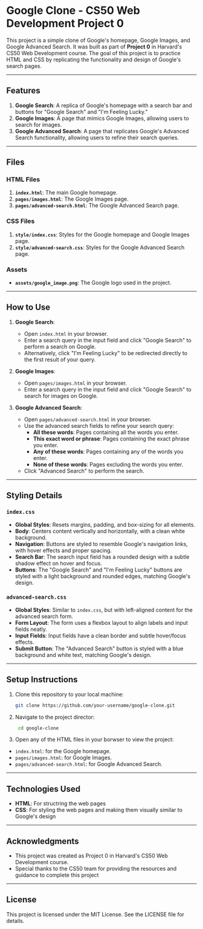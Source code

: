 # Google Clone - CS50 Web Development Project 0

This project is a simple clone of Google's homepage, Google Images, and Google Advanced Search. It was built as part of **Project 0** in Harvard's CS50 Web Development course. The goal of this project is to practice HTML and CSS by replicating the functionality and design of Google's search pages.

---

## Features

1. **Google Search**: A replica of Google's homepage with a search bar and buttons for "Google Search" and "I'm Feeling Lucky."
2. **Google Images**: A page that mimics Google Images, allowing users to search for images.
3. **Google Advanced Search**: A page that replicates Google's Advanced Search functionality, allowing users to refine their search queries.

---

## Files

### HTML Files
1. **`index.html`**: The main Google homepage.
2. **`pages/images.html`**: The Google Images page.
3. **`pages/advanced-search.html`**: The Google Advanced Search page.

### CSS Files
1. **`style/index.css`**: Styles for the Google homepage and Google Images page.
2. **`style/advanced-search.css`**: Styles for the Google Advanced Search page.

### Assets
- **`assets/google_image.png`**: The Google logo used in the project.

---

## How to Use

1. **Google Search**:
   - Open `index.html` in your browser.
   - Enter a search query in the input field and click "Google Search" to perform a search on Google.
   - Alternatively, click "I'm Feeling Lucky" to be redirected directly to the first result of your query.

2. **Google Images**:
   - Open `pages/images.html` in your browser.
   - Enter a search query in the input field and click "Google Search" to search for images on Google.

3. **Google Advanced Search**:
   - Open `pages/advanced-search.html` in your browser.
   - Use the advanced search fields to refine your search query:
     - **All these words**: Pages containing all the words you enter.
     - **This exact word or phrase**: Pages containing the exact phrase you enter.
     - **Any of these words**: Pages containing any of the words you enter.
     - **None of these words**: Pages excluding the words you enter.
   - Click "Advanced Search" to perform the search.

---

## Styling Details

### `index.css`
- **Global Styles**: Resets margins, padding, and box-sizing for all elements.
- **Body**: Centers content vertically and horizontally, with a clean white background.
- **Navigation**: Buttons are styled to resemble Google's navigation links, with hover effects and proper spacing.
- **Search Bar**: The search input field has a rounded design with a subtle shadow effect on hover and focus.
- **Buttons**: The "Google Search" and "I'm Feeling Lucky" buttons are styled with a light background and rounded edges, matching Google's design.

### `advanced-search.css`
- **Global Styles**: Similar to `index.css`, but with left-aligned content for the advanced search form.
- **Form Layout**: The form uses a flexbox layout to align labels and input fields neatly.
- **Input Fields**: Input fields have a clean border and subtle hover/focus effects.
- **Submit Button**: The "Advanced Search" button is styled with a blue background and white text, matching Google's design.

---

## Setup Instructions

1. Clone this repository to your local machine:
   ```bash
   git clone https://github.com/your-username/google-clone.git
   ```
2. Navigate to the project director:
   ```bash
    cd google-clone
   ```
3. Open any of the HTML files in your borwser to view the project:
- `index.html`: for the Google homepage.
- `pages/images.html`: for Google Images.
- `pages/advanced-search.html`: for Google Advanced Search.

---

## Technologies Used
- **HTML**: For structring the web pages
- **CSS**: For styling the web pages and making them visually similar to Google's design

---

## Acknowledgments

- This project was created as Project 0 in Harvard's CS50 Web Development course.
- Special thanks to the CS50 team for providing the resources and guidance to complete this project

---

## License

This project is licensed under the MIT License. See the LICENSE file for details.
